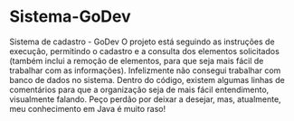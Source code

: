 # Sistema-GoDev
Sistema de cadastro - GoDev
 O projeto está seguindo as instruções de execução, permitindo o cadastro e a consulta dos elementos solicitados (também inclui a remoção de elementos, para que seja mais fácil de trabalhar com as informações). Infelizmente não consegui trabalhar com banco de dados no sistema. Dentro do código, existem algumas linhas de comentários para que a organização seja de mais fácil entendimento, visualmente falando. Peço perdão por deixar a desejar, mas, atualmente, meu conhecimento em Java é muito raso!
